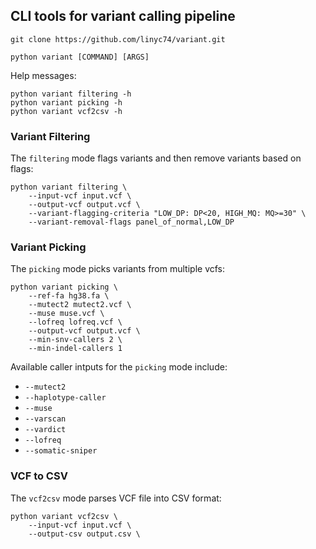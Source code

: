 ## CLI tools for variant calling pipeline

```commandline
git clone https://github.com/linyc74/variant.git

python variant [COMMAND] [ARGS]
```

Help messages:

```commandline
python variant filtering -h
python variant picking -h
python variant vcf2csv -h
```

### Variant Filtering

The `filtering` mode flags variants and then remove variants based on flags:

```commandline
python variant filtering \
    --input-vcf input.vcf \
    --output-vcf output.vcf \
    --variant-flagging-criteria "LOW_DP: DP<20, HIGH_MQ: MQ>=30" \
    --variant-removal-flags panel_of_normal,LOW_DP
```

### Variant Picking

The `picking` mode picks variants from multiple vcfs:

```commandline
python variant picking \
    --ref-fa hg38.fa \     
    --mutect2 mutect2.vcf \
    --muse muse.vcf \      
    --lofreq lofreq.vcf \  
    --output-vcf output.vcf \
    --min-snv-callers 2 \
    --min-indel-callers 1
```

Available caller intputs for the `picking` mode include:
- `--mutect2`
- `--haplotype-caller`
- `--muse`
- `--varscan`
- `--vardict`
- `--lofreq`
- `--somatic-sniper`

### VCF to CSV

The `vcf2csv` mode parses VCF file into CSV format:

```commandline
python variant vcf2csv \
    --input-vcf input.vcf \
    --output-csv output.csv \
```
